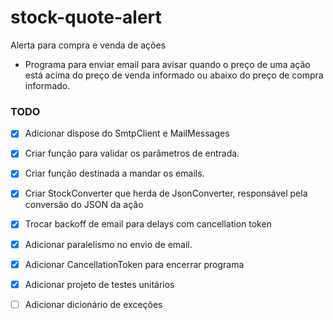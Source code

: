 # stock-quote-alert
Alerta para compra e venda de ações
- Programa para enviar email para avisar quando o preço de uma ação está acima do preço de venda informado ou abaixo do preço de compra informado.

### TODO

- [X] Adicionar dispose do SmtpClient e MailMessages
- [X] Criar função para validar os parâmetros de entrada.
- [X] Criar função destinada a mandar os emails.
- [X] Criar StockConverter que herda de JsonConverter, responsável pela conversão do JSON da ação
- [X] Trocar backoff de email para delays com cancellation token
- [X] Adicionar paralelismo no envio de email.
- [X] Adicionar CancellationToken para encerrar programa
- [X] Adicionar projeto de testes unitários
- [ ] Adicionar dicionário de exceções

